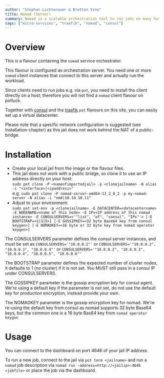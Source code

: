 ```yaml
---
author: "Stephan Lichtenauer & Bretton Vine"
title: Nomad (Server)
summary: Nomad is a scalable orchestration tool to run jobs on many hosts.
tags: ["micro-services", "traefik", "nomad", "consul"]
---
```


# Overview

This is a flavour containing the ```nomad``` service orchestrator.

This flavour is configured as orchestration server. You need one or more ```nomad``` client instances that connect to this server and actually run the workload.

Since clients need to run jobs e.g. via ```pot```, you need to install the client directly on a host; therefore you will not find a ```nomad``` client flavour on potluck.

Together with [consul](https://potluck.honeyguide.net/blog/consul/) and the [traefik](https://potluck.honeyguide.net/blog/traefik-consul/) ```pot``` flavours on this site, you can easily set up a virtual datacenter.

Please note that a specific network configuration is suggested (see Installation-chapter) as this jail does not work behind the NAT of a public-bridge.

# Installation

* Create your local jail from the image or the flavour files. 
* This jail does not work with a public bridge, so clone it to use an IP address directly on your host:     
  ```sudo pot clone -P <nameofimportedjail> -p <clonejailname> -N alias -i "<interface>|<ipaddress>"```   
  e.g.
  ```sudo pot clone -P nomad-server-amd64-13_2_0_2 -p my-nomad-server -N alias -i "em0|10.10.10.11"```   
* Adjust to your environment:    
  ```sudo pot set-env -p <clonejailname> -E DATACENTER=<datacentername> -E NODENAME=<name of this node> -E IP=<IP address of this nomad instance> -E CONSULSERVERS=<'"list", "of", "consul", "IPs"'> [-E BOOTSTRAP=<1|3|5>] [-E GOSSIPKEY=<32 byte Base64 key from consul keygen>] [-E NOMADKEY=<16 byte or 32 byte key from nomad operator keygen>]```

The CONSULSERVERS parameter defines the consul server instances, and must be set as ```CONSULSERVERS='"10.0.0.2"'``` or ```CONSULSERVERS='"10.0.0.2", "10.0.0.3", "10.0.0.4"'``` or ```CONSULSERVERS='"10.0.0.2", "10.0.0.3", "10.0.0.4", "10.0.0.5", "10.0.0.6"'```

The BOOTSTRAP parameter defines the expected number of cluster nodes, it defaults to 1 (no cluster) if it is not set. You MUST still pass in a consul IP under CONSULSERVERS.

The GOSSIPKEY parameter is the gossip encryption key for consul agent. We're using a default key if the parameter is not set, do not use the default key for production encryption, instead provide your own.

The NOMADKEY parameter is the gossip encryption key for nomad. We're re-using the default key from consul as nomad supports 32 byte Base64 keys, but the common one is a 16 byte Bas64 key from ```nomad operator keygen```

# Usage

You can connect to the dashboard on port 4646 of your jail IP address.

To run a new job, connect to the jail via ```pot term <jailname>``` and run a ```nomad``` job description via ```nomad run -address=http://<jailip>:4646 <jobfile>``` or place the job via the dashboard.
